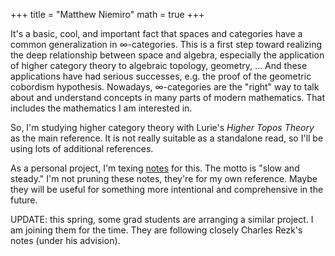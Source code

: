 +++
title = "Matthew Niemiro"
math = true
+++


It's a basic, cool, and important fact that spaces and categories have a common generalization in ∞-categories. This is a first step toward realizing the deep relationship between space and algebra, especially the application of higher category theory to algebraic topology, geometry, ... And these applications have had serious successes, e.g. the proof of the geometric cobordism hypothesis. Nowadays, ∞-categories are the "right" way to talk about and understand concepts in many parts of modern mathematics. That includes the mathematics I am interested in. 

So, I'm studying higher category theory with Lurie's *Higher Topos Theory* as the main reference. It is not really suitable as a standalone read, so I'll be using lots of additional references.

As a personal project, I'm texing [notes](/htt2.pdf) for this. The motto is "slow and steady." I'm not pruning these notes, they're for my own reference. Maybe they will be useful for something more intentional and comprehensive in the future.

UPDATE: this spring, some grad students are arranging a similar project. I am joining them for the time. They are following closely Charles Rezk's notes (under his advision). 